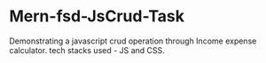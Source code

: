 # Mern-fsd-JsCrud-Task
Demonstrating a javascript crud operation through Income expense calculator.
tech stacks used - JS and CSS.
